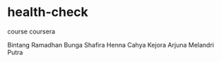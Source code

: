# health-check
course coursera

Bintang Ramadhan
Bunga Shafira
Henna Cahya Kejora
Arjuna Melandri Putra
